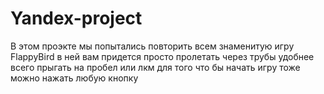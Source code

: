 # Yandex-project
В этом проэкте мы попытались повторить всем знаменитую игру FlappyBird
в ней вам придется просто пролетать через трубы
удобнее всего прыгать на пробел или лкм
для того что бы начать игру тоже можно нажать любую кнопку
